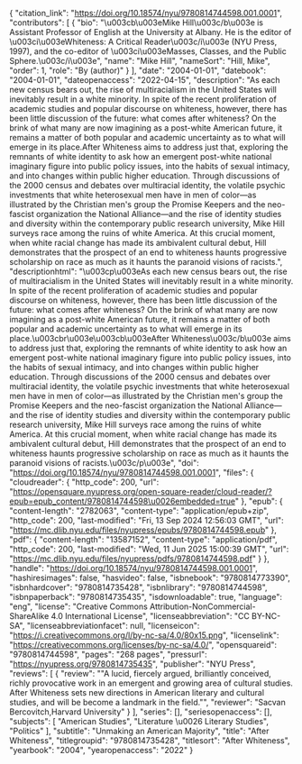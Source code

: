 {
   "citation_link": "https://doi.org/10.18574/nyu/9780814744598.001.0001",
   "contributors": [
     {
       "bio": "\u003cb\u003eMike Hill\u003c/b\u003e is Assistant Professor of English at the University at Albany. He is the editor of \u003ci\u003eWhiteness: A Critical Reader\u003c/i\u003e (NYU Press, 1997), and the co-editor of \u003ci\u003eMasses, Classes, and the Public Sphere.\u003c/i\u003e",
       "name": "Mike Hill",
       "nameSort": "Hill, Mike",
       "order": 1,
       "role": "By (author)"
     }
   ],
   "date": "2004-01-01",
   "datebook": "2004-01-01",
   "dateopenaccess": "2022-04-15",
   "description": "As each new census bears out, the rise of multiracialism in the United States will inevitably result in a white minority. In spite of the recent proliferation of academic studies and popular discourse on whiteness, however, there has been little discussion of the future: what comes after whiteness? On the brink of what many are now imagining as a post-white American future, it remains a matter of both popular and academic uncertainty as to what will emerge in its place.After Whiteness aims to address just that, exploring the remnants of white identity to ask how an emergent post-white national imaginary figure into public policy issues, into the habits of sexual intimacy, and into changes within public higher education. Through discussions of the 2000 census and debates over multiracial identity, the volatile psychic investments that white heterosexual men have in men of color—as illustrated by the Christian men's group the Promise Keepers and the neo-fascist organization the National Alliance—and the rise of identity studies and diversity within the contemporary public research university, Mike Hill surveys race among the ruins of white America. At this crucial moment, when white racial change has made its ambivalent cultural debut, Hill demonstrates that the prospect of an end to whiteness haunts progressive scholarship on race as much as it haunts the paranoid visions of racists.",
   "descriptionhtml": "\u003cp\u003eAs each new census bears out, the rise of multiracialism in the United States will inevitably result in a white minority. In spite of the recent proliferation of academic studies and popular discourse on whiteness, however, there has been little discussion of the future: what comes after whiteness? On the brink of what many are now imagining as a post-white American future, it remains a matter of both popular and academic uncertainty as to what will emerge in its place.\u003cbr\u003e\u003cb\u003eAfter Whiteness\u003c/b\u003e aims to address just that, exploring the remnants of white identity to ask how an emergent post-white national imaginary figure into public policy issues, into the habits of sexual intimacy, and into changes within public higher education. Through discussions of the 2000 census and debates over multiracial identity, the volatile psychic investments that white heterosexual men have in men of color—as illustrated by the Christian men's group the Promise Keepers and the neo-fascist organization the National Alliance—and the rise of identity studies and diversity within the contemporary public research university, Mike Hill surveys race among the ruins of white America. At this crucial moment, when white racial change has made its ambivalent cultural debut, Hill demonstrates that the prospect of an end to whiteness haunts progressive scholarship on race as much as it haunts the paranoid visions of racists.\u003c/p\u003e",
   "doi": "https://doi.org/10.18574/nyu/9780814744598.001.0001",
   "files": {
     "cloudreader": {
       "http_code": 200,
       "url": "https://opensquare.nyupress.org/open-square-reader/cloud-reader/?epub=epub_content/9780814744598\u0026embedded=true"
     },
     "epub": {
       "content-length": "2782063",
       "content-type": "application/epub+zip",
       "http_code": 200,
       "last-modified": "Fri, 13 Sep 2024 12:56:03 GMT",
       "url": "https://mc.dlib.nyu.edu/files/nyupress/epubs/9780814744598.epub"
     },
     "pdf": {
       "content-length": "13587152",
       "content-type": "application/pdf",
       "http_code": 200,
       "last-modified": "Wed, 11 Jun 2025 15:00:39 GMT",
       "url": "https://mc.dlib.nyu.edu/files/nyupress/pdfs/9780814744598.pdf"
     }
   },
   "handle": "https://doi.org/10.18574/nyu/9780814744598.001.0001",
   "hashiresimages": false,
   "hasvideo": false,
   "isbnebook": "9780814773390",
   "isbnhardcover": "9780814735428",
   "isbnlibrary": "9780814744598",
   "isbnpaperback": "9780814735435",
   "isdownloadable": true,
   "language": "eng",
   "license": "Creative Commons Attribution-NonCommercial-ShareAlike 4.0 International License",
   "licenseabbreviation": "CC BY-NC-SA",
   "licenseabbreviationfacet": null,
   "licenseicon": "https://i.creativecommons.org/l/by-nc-sa/4.0/80x15.png",
   "licenselink": "https://creativecommons.org/licenses/by-nc-sa/4.0/",
   "opensquareid": "9780814744598",
   "pages": "268 pages",
   "pressurl": "https://nyupress.org/9780814735435",
   "publisher": "NYU Press",
   "reviews": [
     {
       "review": "\"A lucid, fiercely argued, brilliantly conceived, richly provocative work in an emergent and growing area of cultural studies. After Whiteness sets new directions in American literary and cultural studies, and will be become a landmark in the field.\"",
       "reviewer": "Sacvan Bercovitch,Harvard University"
     }
   ],
   "series": [],
   "seriesopenaccess": [],
   "subjects": [
     "American Studies",
     "Literature \u0026 Literary Studies",
     "Politics"
   ],
   "subtitle": "Unmaking an American Majority",
   "title": "After Whiteness",
   "titlegroupid": "9780814735428",
   "titlesort": "After Whiteness",
   "yearbook": "2004",
   "yearopenaccess": "2022"
 }
